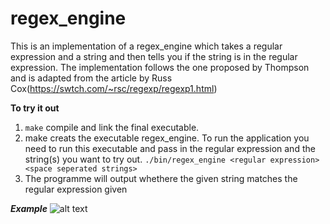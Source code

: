 # regex_engine
This is an implementation of a regex_engine which takes a regular expression and a string and then tells you if the string is in the regular expression. The implementation follows the one proposed by Thompson and is adapted from the article by Russ Cox(https://swtch.com/~rsc/regexp/regexp1.html)

**To try it out**
1. ```make``` compile and link the final executable.
1. make creats  the executable regex_engine. To run the application you need to run this executable and pass in the regular expression and the string(s) you want to try out. 
```./bin/regex_engine <regular expression> <space seperated strings>```
1. The programme will output whethere the given string matches the regular expression given

***Example***
![alt text](example/example_run.png)
